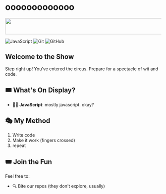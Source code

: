 # ooooooooooooo

[<img
	src="https://spotify-onmy-readme.vercel.app/api/now-playing.svg"
	width="540"
	height="52"
/>](https://open.spotify.com/user/31go5wvrwm6pevaak4bnefkc2lim)

![JavaScript](https://img.shields.io/badge/JavaScript-F7DF1E?style=for-the-badge&logo=javascript&logoColor=black)
![Git](https://img.shields.io/badge/Git-F05032?style=for-the-badge&logo=git&logoColor=white)
![GitHub](https://img.shields.io/badge/GitHub-100000?style=for-the-badge&logo=github&logoColor=white)


##  Welcome to the Show

Step right up! You've entered the circus. Prepare for a spectacle of wit and code.

## 🎟️ What's On Display?

- 🧙‍♂️ **JavaScript**: mostly javascript. okay?


## 🎭 My Method

1. Write code 
2. Make it work (fingers crossed)
3. repeat

## 🎟️ Join the Fun

Feel free to:
- 🔍 Bite our repos (they don't explore, usually)

